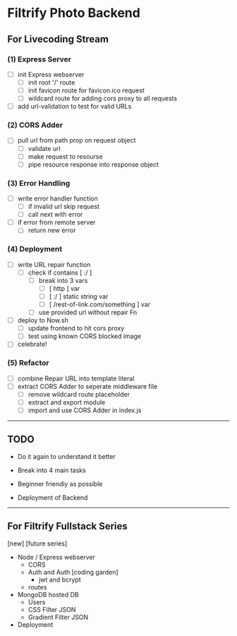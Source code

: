 # Filtrify Photo Backend

## For Livecoding Stream
### **(1) Express Server**  
* [ ] init Express webserver  
  * [ ] init root '/' route
  * [ ] init favicon route for favicon.ico request  
  * [ ] wildcard route for adding cors proxy to all requests  
* [ ] add url-validation to test for valid URLs  
### **(2) CORS Adder**  
* [ ] pull url from path prop on request object  
  * [ ] validate url  
  * [ ] make request to resourse  
  * [ ] pipe resource response into response object  
### **(3) Error Handling**  
  * [ ] write error handler function  
    * [ ] if invalid url skip request  
    * [ ] call next with error  
  * [ ] if error from remote server  
    * [ ] return new error  
### **(4) Deployment**  
* [ ] write URL repair function  
  * [ ] check if contains [ :/ ]  
    * [ ] break into 3 vars  
      * [ ] [ http ] var  
      * [ ] [ :/ ] static string var  
      * [ ] [ /rest-of-link.com/something ] var  
    * [ ] use provided url without repair Fn  
* [ ] deploy to Now.sh  
  * [ ] update frontend to hit cors proxy  
  * [ ] test using known CORS blocked image  
* [ ] celebrate!  
### **(5) Refactor**
* [ ] combine Repair URL into template literal  
* [ ] extract CORS Adder to seperate middleware file  
  * [ ] remove wildcard route placeholder  
  * [ ] extract and export module  
  * [ ] import and use CORS Adder in index.js  

---

## TODO

- Do it again to understand it better
- Break into 4 main tasks
- Beginner friendly as possible

- Deployment of Backend

---

## For Filtrify Fullstack Series
[new] [future series]

- Node / Express webserver
  - CORS
  - Auth and Auth [coding garden]
    - jwt and bcrypt
  - routes
- MongoDB hosted DB
  - Users
  - CSS Filter JSON
  - Gradient Filter JSON
- Deployment

